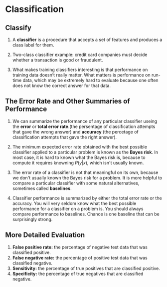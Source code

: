 # Classification 

## Classify

1. A **classifier** is a procedure that accepts a set of features and produces a class label for them. 



2. Two-class classifier example: credit card companies must decide whether a transaction is good or fraudulent.



3. What makes training classifiers interesting is that performance on training data doesn’t really matter. What matters is performance on run-time data, which may be extremely hard to evaluate because one often does not know the correct answer for that data.



## The Error Rate and Other Summaries of Performance 

1. We can summarize the performance of any particular classifier useing the **error** or **total error rate**.(the persentage of classification attempts that gave the wrong answer) and **accuracy** (the percetage of classification attempts that gave the right answer).



2. The minimum expected error rate obtained with the best possible classifier applied to a particular problem is known as the **Bayes risk**. In most case, it is hard to known what the Bayes risk is, because to compute it requires knowning $P(y|x)$, which isn't usually known. 



3. The error rate of a classifier is not that meaningful on its own, because we don't usually known the Bayes risk for a problem. It is more helpful to compare a particular classifier with some natural alternatives, sometimes called **baselines**. 



4. Classifier performance is summarized by either the total error rate or the accuracy. You will very seldom know what the best possible performance for a classifier on a problem is. You should always compare performance to baselines. Chance is one baseline that can be surprisingly strong.





## More Detailed Evaluation

1. **False positive rate:** the percentage of negative test data that was classified positive.
2. **False negative rate:** the percentage of positive test data that was classified negative.
3. **Sensitivity:** the percentage of true positives that are classified positive.
4. **Specificity:** the percentage of true negatives that are classified negative. 



